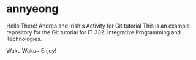 # annyeong
Hello There!
Andrea and Irish's Activity for Git tutorial
This is an example repository for the Git tutorial for IT 332: Integrative Programming and Technologies.

Waku Waku~
Enjoy!
